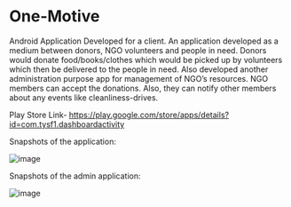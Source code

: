 # One-Motive
Android Application Developed for a client.
An application developed as a medium between donors, NGO volunteers and people in need.
Donors would donate food/books/clothes which would be picked up by volunteers which then be delivered to the people in need.
Also developed another administration purpose app for management of NGO’s resources. NGO members can accept the donations. Also, they can notify other members about any events like cleanliness-drives.

Play Store Link- https://play.google.com/store/apps/details?id=com.tysf1.dashboardactivity

Snapshots of the application:

![image](https://user-images.githubusercontent.com/31197666/148023029-6234987f-326a-41ad-9ab6-a01fa7d93133.png)

Snapshots of the admin application: 

![image](https://user-images.githubusercontent.com/31197666/148023106-2ea81066-25ad-4436-acab-eda49ac9c0ab.png)
